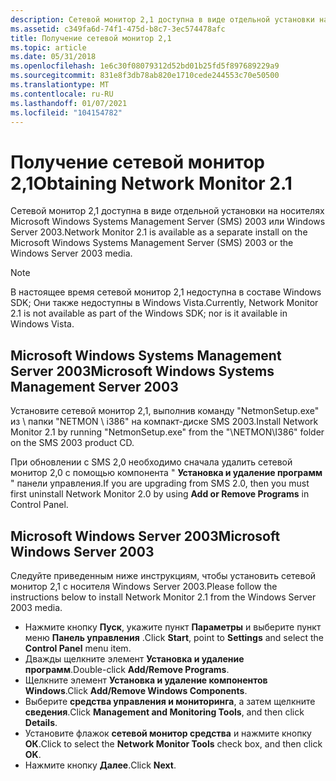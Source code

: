 ```yaml
---
description: Сетевой монитор 2,1 доступна в виде отдельной установки на носителях Microsoft Windows Systems Management Server (SMS) 2003 или Windows Server 2003. Примечание. в настоящее время сетевой монитор 2,1 недоступна в составе Windows SDK; Они также недоступны в Windows Vista. .
ms.assetid: c349fa6d-74f1-475d-b8c7-3ec574478afc
title: Получение сетевой монитор 2,1
ms.topic: article
ms.date: 05/31/2018
ms.openlocfilehash: 1e6c30f08079312d52bd01b25fd5f897689229a9
ms.sourcegitcommit: 831e8f3db78ab820e1710cede244553c70e50500
ms.translationtype: MT
ms.contentlocale: ru-RU
ms.lasthandoff: 01/07/2021
ms.locfileid: "104154782"
---
```

# <a name="obtaining-network-monitor-21"></a><span data-ttu-id="39c6f-104">Получение сетевой монитор 2,1</span><span class="sxs-lookup"><span data-stu-id="39c6f-104">Obtaining Network Monitor 2.1</span></span>

<span data-ttu-id="39c6f-105">Сетевой монитор 2,1 доступна в виде отдельной установки на носителях Microsoft Windows Systems Management Server (SMS) 2003 или Windows Server 2003.</span><span class="sxs-lookup"><span data-stu-id="39c6f-105">Network Monitor 2.1 is available as a separate install on the Microsoft Windows Systems Management Server (SMS) 2003 or the Windows Server 2003 media.</span></span>

> [!Note]  
> <span data-ttu-id="39c6f-106">В настоящее время сетевой монитор 2,1 недоступна в составе Windows SDK; Они также недоступны в Windows Vista.</span><span class="sxs-lookup"><span data-stu-id="39c6f-106">Currently, Network Monitor 2.1 is not available as part of the Windows SDK; nor is it available in Windows Vista.</span></span>

 

## <a name="microsoft-windows-systems-management-server-2003"></a><span data-ttu-id="39c6f-107">Microsoft Windows Systems Management Server 2003</span><span class="sxs-lookup"><span data-stu-id="39c6f-107">Microsoft Windows Systems Management Server 2003</span></span>

<span data-ttu-id="39c6f-108">Установите сетевой монитор 2,1, выполнив команду "NetmonSetup.exe" из \\ папки "NETMON \\ i386" на компакт-диске SMS 2003.</span><span class="sxs-lookup"><span data-stu-id="39c6f-108">Install Network Monitor 2.1 by running "NetmonSetup.exe" from the "\\NETMON\\I386" folder on the SMS 2003 product CD.</span></span>

<span data-ttu-id="39c6f-109">При обновлении с SMS 2,0 необходимо сначала удалить сетевой монитор 2,0 с помощью компонента " **Установка и удаление программ** " панели управления.</span><span class="sxs-lookup"><span data-stu-id="39c6f-109">If you are upgrading from SMS 2.0, then you must first uninstall Network Monitor 2.0 by using **Add or Remove Programs** in Control Panel.</span></span>

## <a name="microsoft-windows-server-2003"></a><span data-ttu-id="39c6f-110">Microsoft Windows Server 2003</span><span class="sxs-lookup"><span data-stu-id="39c6f-110">Microsoft Windows Server 2003</span></span>

<span data-ttu-id="39c6f-111">Следуйте приведенным ниже инструкциям, чтобы установить сетевой монитор 2,1 с носителя Windows Server 2003.</span><span class="sxs-lookup"><span data-stu-id="39c6f-111">Please follow the instructions below to install Network Monitor 2.1 from the Windows Server 2003 media.</span></span>

-   <span data-ttu-id="39c6f-112">Нажмите кнопку **Пуск**, укажите пункт **Параметры** и выберите пункт меню **Панель управления** .</span><span class="sxs-lookup"><span data-stu-id="39c6f-112">Click **Start**, point to **Settings** and select the **Control Panel** menu item.</span></span>
-   <span data-ttu-id="39c6f-113">Дважды щелкните элемент **Установка и удаление программ**.</span><span class="sxs-lookup"><span data-stu-id="39c6f-113">Double-click **Add/Remove Programs**.</span></span>
-   <span data-ttu-id="39c6f-114">Щелкните элемент **Установка и удаление компонентов Windows**.</span><span class="sxs-lookup"><span data-stu-id="39c6f-114">Click **Add/Remove Windows Components**.</span></span>
-   <span data-ttu-id="39c6f-115">Выберите **средства управления и мониторинга**, а затем щелкните **сведения**.</span><span class="sxs-lookup"><span data-stu-id="39c6f-115">Click **Management and Monitoring Tools**, and then click **Details**.</span></span>
-   <span data-ttu-id="39c6f-116">Установите флажок **сетевой монитор средства** и нажмите кнопку **ОК**.</span><span class="sxs-lookup"><span data-stu-id="39c6f-116">Click to select the **Network Monitor Tools** check box, and then click **OK**.</span></span>
-   <span data-ttu-id="39c6f-117">Нажмите кнопку **Далее**.</span><span class="sxs-lookup"><span data-stu-id="39c6f-117">Click **Next**.</span></span>

 

 



